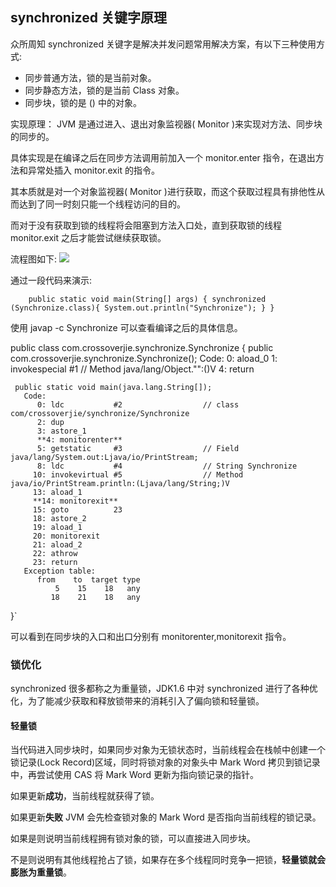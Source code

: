 ## synchronized 关键字原理
众所周知 synchronized 关键字是解决并发问题常用解决方案，有以下三种使用方式:<br>
  * 同步普通方法，锁的是当前对象。
  * 同步静态方法，锁的是当前 Class 对象。
  * 同步块，锁的是 () 中的对象。
  
 实现原理： JVM 是通过进入、退出对象监视器( Monitor )来实现对方法、同步块的同步的。
 
 具体实现是在编译之后在同步方法调用前加入一个 monitor.enter 指令，在退出方法和异常处插入 monitor.exit 的指令。
 
 其本质就是对一个对象监视器( Monitor )进行获取，而这个获取过程具有排他性从而达到了同一时刻只能一个线程访问的目的。
 
 而对于没有获取到锁的线程将会阻塞到方法入口处，直到获取锁的线程 monitor.exit 之后才能尝试继续获取锁。
 
 流程图如下:
 ![](https://camo.githubusercontent.com/2755b62baffab9f16d90a8d2d101b2fa18b0873b/68747470733a2f2f7773322e73696e61696d672e636e2f6c617267652f303036744e6337396c7931666e3237666b6c30376a6a333165383068796e306e2e6a7067)
  
  通过一段代码来演示:
  
  
  `    public static void main(String[] args) {
           synchronized (Synchronize.class){
               System.out.println("Synchronize");
           }
       }`
  
  使用 javap -c Synchronize 可以查看编译之后的具体信息。
  
  public class com.crossoverjie.synchronize.Synchronize {
  public com.crossoverjie.synchronize.Synchronize();
    Code:
       0: aload_0
       1: invokespecial #1                  // Method java/lang/Object."<init>":()V
       4: return
   
     public static void main(java.lang.String[]);
       Code:
          0: ldc           #2                  // class com/crossoverjie/synchronize/Synchronize
          2: dup
          3: astore_1
          **4: monitorenter**
          5: getstatic     #3                  // Field java/lang/System.out:Ljava/io/PrintStream;
          8: ldc           #4                  // String Synchronize
         10: invokevirtual #5                  // Method java/io/PrintStream.println:(Ljava/lang/String;)V
         13: aload_1
         **14: monitorexit**
         15: goto          23
         18: astore_2
         19: aload_1
         20: monitorexit
         21: aload_2
         22: athrow
         23: return
       Exception table:
          from    to  target type
              5    15    18   any
             18    21    18   any
   }`
   
 可以看到在同步块的入口和出口分别有 monitorenter,monitorexit 指令。

 ### 锁优化
 synchronized 很多都称之为重量锁，JDK1.6 中对 synchronized 进行了各种优化，为了能减少获取和释放锁带来的消耗引入了偏向锁和轻量锁。
 #### 轻量锁
 当代码进入同步块时，如果同步对象为无锁状态时，当前线程会在栈帧中创建一个锁记录(Lock Record)区域，同时将锁对象的对象头中 Mark Word 拷贝到锁记录中，再尝试使用 CAS 将 Mark Word 更新为指向锁记录的指针。
 
 如果更新<b>成功</b>，当前线程就获得了锁。
 
 如果更新<b>失败</b> JVM 会先检查锁对象的 Mark Word 是否指向当前线程的锁记录。
 
 如果是则说明当前线程拥有锁对象的锁，可以直接进入同步块。
 
 不是则说明有其他线程抢占了锁，如果存在多个线程同时竞争一把锁，<b>轻量锁就会膨胀为重量锁</b>。

